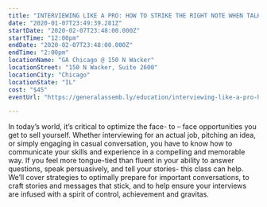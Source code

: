 ```yaml
---
title: "INTERVIEWING LIKE A PRO: HOW TO STRIKE THE RIGHT NOTE WHEN TALKING ABOUT YOURSELF | FEBRUARY 7"
date: "2020-01-07T23:49:39.281Z"
startDate: "2020-02-07T23:48:00.000Z"
startTime: "12:00pm"
endDate: "2020-02-07T23:48:00.000Z"
endTime: "2:00pm"
locationName: "GA Chicago @ 150 N Wacker"
locationStreet: "150 N Wacker, Suite 2600"
locationCity: "Chicago"
locationState: "IL"
cost: "$45"
eventUrl: "https://generalassemb.ly/education/interviewing-like-a-pro-how-to-strike-the-right-note-when-talking-about-yourself/chicago/99071"

---
```


In today’s world, it’s critical to optimize the face- to – face opportunities you get to sell yourself. Whether interviewing for an actual job, pitching an idea, or simply engaging in casual conversation, you have to know how to communicate your skills and experience in a compelling and memorable way. If you feel more tongue-tied than fluent in your ability to answer questions, speak persuasively, and tell your stories- this class can help. We’ll cover strategies to optimally prepare for important conversations, to craft stories and messages that stick, and to help ensure your interviews are infused with a spirit of control, achievement and gravitas.

